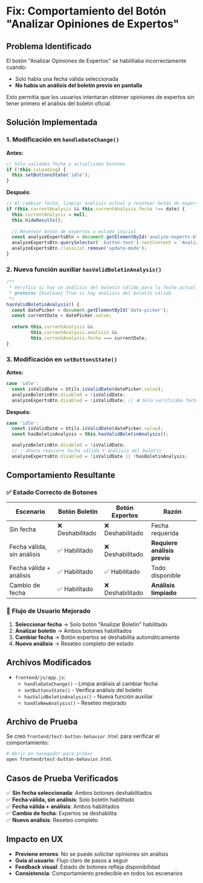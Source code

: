 # Fix: Comportamiento del Botón "Analizar Opiniones de Expertos"

## Problema Identificado

El botón "Analizar Opiniones de Expertos" se habilitaba incorrectamente cuando:
- Solo había una fecha válida seleccionada
- **No había un análisis del boletín previo en pantalla**

Esto permitía que los usuarios intentaran obtener opiniones de expertos sin tener primero el análisis del boletín oficial.

## Solución Implementada

### 1. Modificación en `handleDateChange()`

**Antes:**
```javascript
// Solo validaba fecha y actualizaba botones
if (!this.isLoading) {
  this.setButtonsState('idle');
}
```

**Después:**
```javascript
// Al cambiar fecha, limpiar análisis actual y resetear botón de expertos
if (this.currentAnalysis && this.currentAnalysis.fecha !== date) {
  this.currentAnalysis = null;
  this.hideResults();
  
  // Resetear botón de expertos a estado inicial
  const analyzeExpertsBtn = document.getElementById('analyze-experts-btn');
  analyzeExpertsBtn.querySelector('.button-text').textContent = 'Analizar Opiniones de Expertos';
  analyzeExpertsBtn.classList.remove('update-mode');
}
```

### 2. Nueva función auxiliar `hasValidBoletinAnalysis()`

```javascript
/**
 * Verifica si hay un análisis del boletín válido para la fecha actual
 * @returns {boolean} True si hay análisis del boletín válido
 */
hasValidBoletinAnalysis() {
  const datePicker = document.getElementById('date-picker');
  const currentDate = datePicker.value;
  
  return this.currentAnalysis && 
         this.currentAnalysis.analisis && 
         this.currentAnalysis.fecha === currentDate;
}
```

### 3. Modificación en `setButtonsState()`

**Antes:**
```javascript
case 'idle':
  const isValidDate = Utils.isValidDate(datePicker.value);
  analyzeBoletinBtn.disabled = !isValidDate;
  analyzeExpertsBtn.disabled = !isValidDate; // ❌ Solo verificaba fecha
```

**Después:**
```javascript
case 'idle':
  const isValidDate = Utils.isValidDate(datePicker.value);
  const hasBoletinAnalysis = this.hasValidBoletinAnalysis();

  analyzeBoletinBtn.disabled = !isValidDate;
  // ✅ Ahora requiere fecha válida Y análisis del boletín
  analyzeExpertsBtn.disabled = !isValidDate || !hasBoletinAnalysis;
```

## Comportamiento Resultante

### ✅ Estado Correcto de Botones

| Escenario | Botón Boletín | Botón Expertos | Razón |
|-----------|---------------|----------------|-------|
| Sin fecha | ❌ Deshabilitado | ❌ Deshabilitado | Fecha requerida |
| Fecha válida, sin análisis | ✅ Habilitado | ❌ Deshabilitado | **Requiere análisis previo** |
| Fecha válida + análisis | ✅ Habilitado | ✅ Habilitado | Todo disponible |
| Cambio de fecha | ✅ Habilitado | ❌ Deshabilitado | **Análisis limpiado** |

### 🔄 Flujo de Usuario Mejorado

1. **Seleccionar fecha** → Solo botón "Analizar Boletín" habilitado
2. **Analizar boletín** → Ambos botones habilitados
3. **Cambiar fecha** → Botón expertos se deshabilita automáticamente
4. **Nuevo análisis** → Reseteo completo del estado

## Archivos Modificados

- `frontend/js/app.js`:
  - `handleDateChange()` - Limpia análisis al cambiar fecha
  - `setButtonsState()` - Verifica análisis del boletín
  - `hasValidBoletinAnalysis()` - Nueva función auxiliar
  - `handleNewAnalysis()` - Reseteo mejorado

## Archivo de Prueba

Se creó `frontend/test-button-behavior.html` para verificar el comportamiento:

```bash
# Abrir en navegador para probar
open frontend/test-button-behavior.html
```

## Casos de Prueba Verificados

✅ **Sin fecha seleccionada**: Ambos botones deshabilitados  
✅ **Fecha válida, sin análisis**: Solo boletín habilitado  
✅ **Fecha válida + análisis**: Ambos habilitados  
✅ **Cambio de fecha**: Expertos se deshabilita  
✅ **Nuevo análisis**: Reseteo completo  

## Impacto en UX

- **Previene errores**: No se puede solicitar opiniones sin análisis
- **Guía al usuario**: Flujo claro de pasos a seguir
- **Feedback visual**: Estado de botones refleja disponibilidad
- **Consistencia**: Comportamiento predecible en todos los escenarios